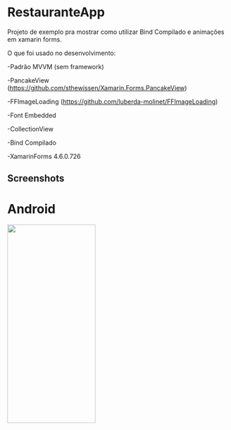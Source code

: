 # RestauranteApp

Projeto de exemplo pra mostrar como utilizar Bind Compilado e animações em xamarin forms.

O que foi usado no desenvolvimento:

-Padrão MVVM (sem framework)

-PancakeView (https://github.com/sthewissen/Xamarin.Forms.PancakeView)

-FFImageLoading (https://github.com/luberda-molinet/FFImageLoading)

-Font Embedded

-CollectionView

-Bind Compilado

-XamarinForms 4.6.0.726

## Screenshots

# Android
<img src="https://github.com/EmersonMeloMachado/RestauranteApp/blob/master/Gif/20200430_034202.gif?w=250" height="450" width="200">
